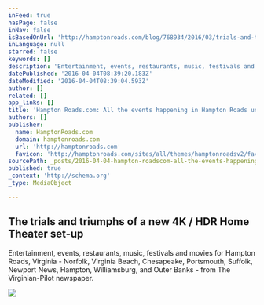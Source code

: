```yaml
---
inFeed: true
hasPage: false
inNav: false
isBasedOnUrl: 'http://hamptonroads.com/blog/768934/2016/03/trials-and-triumphs-new-4k-hdr-home-theater-setup'
inLanguage: null
starred: false
keywords: []
description: 'Entertainment, events, restaurants, music, festivals and movies for Hampton Roads, Virginia - Norfolk, Virginia Beach, Chesapeake, Portsmouth, Suffolk, Newport News, Hampton, Williamsburg, and Outer Banks - from The Virginian-Pilot newspaper.'
datePublished: '2016-04-04T08:39:20.183Z'
dateModified: '2016-04-04T08:39:04.593Z'
author: []
related: []
app_links: []
title: 'Hampton Roads.com: All the events happening in Hampton Roads under one site.'
authors: []
publisher:
  name: HamptonRoads.com
  domain: hamptonroads.com
  url: 'http://hamptonroads.com'
  favicon: 'http://hamptonroads.com/sites/all/themes/hamptonroadsv2/favicon.ico'
sourcePath: _posts/2016-04-04-hampton-roadscom-all-the-events-happening-in-hampton-roads.md
published: true
_context: 'http://schema.org'
_type: MediaObject

---
```

<article style=""><h1>The trials and triumphs of a new 4K / HDR Home Theater set-up</h1><p>Entertainment, events, restaurants, music, festivals and movies for Hampton Roads, Virginia - Norfolk, Virginia Beach, Chesapeake, Portsmouth, Suffolk, Newport News, Hampton, Williamsburg, and Outer Banks - from The Virginian-Pilot newspaper.</p><img src="https://s3-us-west-2.amazonaws.com/the-grid-img/p/84f63d14ede8037b4a32825767013229fb5f2fd5.png" /></article>